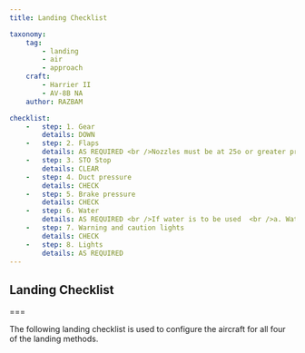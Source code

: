 ```yaml
---
title: Landing Checklist 

taxonomy:
    tag:
        - landing
        - air
        - approach
    craft:
        - Harrier II
        - AV-8B NA
    author: RAZBAM

checklist:
    -   step: 1. Gear 
        details: DOWN 
    -   step: 2. Flaps 
        details: AS REQUIRED <br />Nozzles must be at 25o or greater prior to selecting STOL flap. 
    -   step: 3. STO Stop 
        details: CLEAR 
    -   step: 4. Duct pressure 
        details: CHECK 
    -   step: 5. Brake pressure 
        details: CHECK 
    -   step: 6. Water 
        details: AS REQUIRED <br />If water is to be used  <br />a. Water switch <br />T/O (check for RPM rise) <br />b. Throttle <br />FULL c. Check for green water flow light or W in the HUD<br />acceleration to short lift wet RPM and water quantity countdown. <br />d. Water switch AS REQUIRED 
    -   step: 7. Warning and caution lights 
        details: CHECK 
    -   step: 8. Lights
        details: AS REQUIRED
---
```


## Landing Checklist 

===

The following landing checklist is used to configure the aircraft for all four of the landing methods. 
